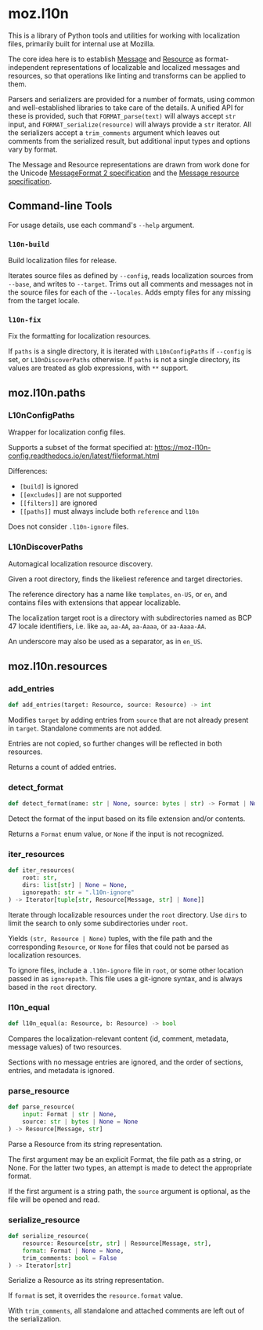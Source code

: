 # moz.l10n

This is a library of Python tools and utilities for working with localization files,
primarily built for internal use at Mozilla.

The core idea here is to establish [Message](./moz/l10n/message.py) and [Resource](./moz/l10n/resource.py)
as format-independent representations of localizable and localized messages and resources,
so that operations like linting and transforms can be applied to them.

Parsers and serializers are provided for a number of formats,
using common and well-established libraries to take care of the details.
A unified API for these is provided,
such that `FORMAT_parse(text)` will always accept `str` input,
and `FORMAT_serialize(resource)` will always provide a `str` iterator.
All the serializers accept a `trim_comments` argument
which leaves out comments from the serialized result,
but additional input types and options vary by format.

The Message and Resource representations are drawn from work done for the
Unicode [MessageFormat 2 specification](https://github.com/unicode-org/message-format-wg/tree/main/spec)
and the [Message resource specification](https://github.com/eemeli/message-resource-wg/).

## Command-line Tools

For usage details, use each command's `--help` argument.

### `l10n-build`

Build localization files for release.

Iterates source files as defined by `--config`, reads localization sources from `--base`, and writes to `--target`.
Trims out all comments and messages not in the source files for each of the `--locales`.
Adds empty files for any missing from the target locale.

### `l10n-fix`

Fix the formatting for localization resources.

If `paths` is a single directory, it is iterated with `L10nConfigPaths` if `--config` is set, or `L10nDiscoverPaths` otherwise.
If `paths` is not a single directory, its values are treated as glob expressions, with `**` support.

## moz.l10n.paths

### L10nConfigPaths

Wrapper for localization config files.

Supports a subset of the format specified at:
https://moz-l10n-config.readthedocs.io/en/latest/fileformat.html

Differences:
- `[build]` is ignored
- `[[excludes]]` are not supported
- `[[filters]]` are ignored
- `[[paths]]` must always include both `reference` and `l10n`

Does not consider `.l10n-ignore` files.

### L10nDiscoverPaths

Automagical localization resource discovery.

Given a root directory, finds the likeliest reference and target directories.

The reference directory has a name like `templates`, `en-US`, or `en`,
and contains files with extensions that appear localizable.

The localization target root is a directory with subdirectories named as
BCP 47 locale identifiers, i.e. like `aa`, `aa-AA`, `aa-Aaaa`, or `aa-Aaaa-AA`.

An underscore may also be used as a separator, as in `en_US`.

## moz.l10n.resources

### add_entries

```python
def add_entries(target: Resource, source: Resource) -> int
```

Modifies `target` by adding entries from `source` that are not already present in `target`.
Standalone comments are not added.

Entries are not copied, so further changes will be reflected in both resources.

Returns a count of added entries.

### detect_format

```python
def detect_format(name: str | None, source: bytes | str) -> Format | None
```

Detect the format of the input based on its file extension
and/or contents.

Returns a `Format` enum value, or `None` if the input is not recognized.

### iter_resources

```python
def iter_resources(
    root: str,
    dirs: list[str] | None = None,
    ignorepath: str = ".l10n-ignore"
) -> Iterator[tuple[str, Resource[Message, str] | None]]
```

Iterate through localizable resources under the `root` directory.
Use `dirs` to limit the search to only some subdirectories under `root`.

Yields `(str, Resource | None)` tuples,
with the file path and the corresponding `Resource`,
or `None` for files that could not be parsed as localization resources.

To ignore files, include a `.l10n-ignore` file in `root`,
or some other location passed in as `ignorepath`.
This file uses a git-ignore syntax,
and is always based in the `root` directory.

### l10n_equal

```python
def l10n_equal(a: Resource, b: Resource) -> bool
```

Compares the localization-relevant content
(id, comment, metadata, message values) of two resources.

Sections with no message entries are ignored,
and the order of sections, entries, and metadata is ignored.

### parse_resource

```python
def parse_resource(
    input: Format | str | None,
    source: str | bytes | None = None
) -> Resource[Message, str]
```

Parse a Resource from its string representation.

The first argument may be an explicit Format,
the file path as a string, or None.
For the latter two types,
an attempt is made to detect the appropriate format.

If the first argument is a string path,
the `source` argument is optional,
as the file will be opened and read.

### serialize_resource

```python
def serialize_resource(
    resource: Resource[str, str] | Resource[Message, str],
    format: Format | None = None,
    trim_comments: bool = False
) -> Iterator[str]
```

Serialize a Resource as its string representation.

If `format` is set, it overrides the `resource.format` value.

With `trim_comments`,
all standalone and attached comments are left out of the serialization.
